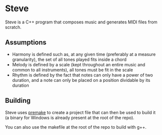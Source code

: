# Steve

Steve is a C++ program that composes music and generates MIDI files from scratch.

## Assumptions
- Harmony is defined such as, at any given time (preferably at a measure granularity), the set of all tones played fits inside a chord
- Melody is defined by a scale (kept throughout an entire music and common to all instruments), all tones must be fit in the scale
- Rhythm is defined by the fact that notes can only have a power of two duration, and a note can only be placed on a position dividable by its duration

## Building

Steve uses [premake](https://github.com/premake/premake-core/wiki/Using-Premake) to create a project file that can then be used to build it (a binary for Windows is already present at the root of the repo).

You can also use the makefile at the root of the repo to build with g++.
